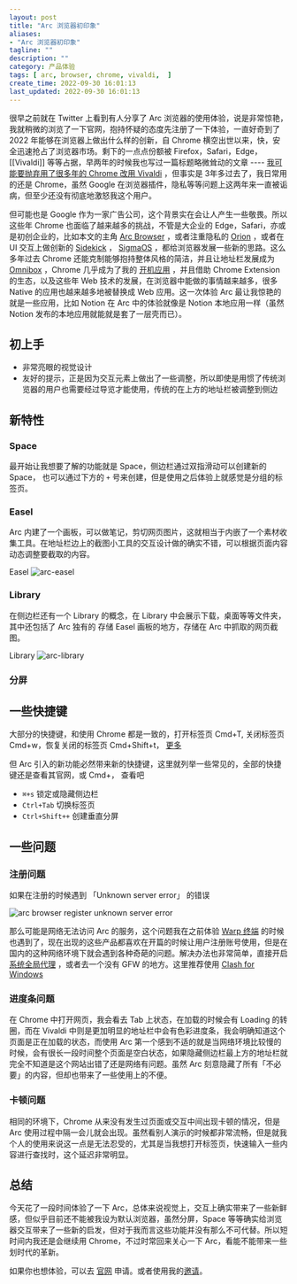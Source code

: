 ```yaml
---
layout: post
title: "Arc 浏览器初印象"
aliases:
- "Arc 浏览器初印象"
tagline: ""
description: ""
category: 产品体验
tags: [ arc, browser, chrome, vivaldi,  ]
create_time: 2022-09-30 16:01:13
last_updated: 2022-09-30 16:01:13
---
```


很早之前就在 Twitter 上看到有人分享了 Arc 浏览器的使用体验，说是非常惊艳，我就稍微的浏览了一下官网，抱持怀疑的态度先注册了一下体验，一直好奇到了 2022 年能够在浏览器上做出什么样的创新，自 Chrome 横空出世以来，快，安全迅速抢占了浏览器市场。剩下的一点点份额被 Firefox，Safari，Edge，[[Vivaldi]] 等等占据，早两年的时候我也写过一篇标题略微耸动的文章 ---- [我可能要抛弃用了很多年的 Chrome 改用 Vivaldi](/post/2019/07/replace-google-chrome-with-vivaldi.html) ，但事实是 3年多过去了，我日常用的还是 Chrome，虽然 Google 在浏览器插件，隐私等等问题上这两年来一直被诟病，但至少还没有彻底地激怒我这个用户。

但可能也是 Google 作为一家广告公司，这个背景实在会让人产生一些敬畏。所以这些年 Chrome 也面临了越来越多的挑战，不管是大企业的 Edge，Safari，亦或是初创企业的，比如本文的主角 [Arc Browser](https://thebrowser.company/) ，或者注重隐私的 [Orion](https://browser.kagi.com/) ，或者在 UI 交互上做创新的 [Sidekick](https://www.meetsidekick.com/) ， [SigmaOS](https://sigmaos.com/) ，都给浏览器发展一些新的思路。这么多年过去 Chrome 还能克制能够抱持整体风格的简洁，并且让地址栏发展成为 [Omnibox](https://www.chromium.org/user-experience/omnibox) ，Chrome 几乎成为了我的 [开机应用](/post/2017/12/most-useful-chrome-shortcut.html) ，并且借助 Chrome Extension 的生态，以及这些年 Web 技术的发展，在浏览器中能做的事情越来越多，很多 Native 的应用也越来越多地被替换成 Web 应用。这一次体验 Arc 最让我惊艳的就是一些应用，比如 Notion 在 Arc 中的体验就像是 Notion 本地应用一样（虽然 Notion 发布的本地应用就能就是套了一层壳而已）。

## 初上手

- 非常亮眼的视觉设计
- 友好的提示，正是因为交互元素上做出了一些调整，所以即使是用惯了传统浏览器的用户也需要经过导览才能使用，传统的在上方的地址栏被调整到侧边

## 新特性

### Space
最开始让我想要了解的功能就是 Space，侧边栏通过双指滑动可以创建新的 Space， 也可以通过下方的 `+` 号来创建，但是使用之后体验上就感觉是分组的标签页。

### Easel
Arc 内建了一个画板，可以做笔记，剪切网页图片，这就相当于内嵌了一个素材收集工具。在地址栏边上的截图小工具的交互设计做的确实不错，可以根据页面内容动态调整要截取的内容。

Easel
![arc-easel](https://photo.einverne.info/images/2022/10/01/zBeD.png)

### Library
在侧边栏还有一个 Library 的概念，在 Library 中会展示下载，桌面等等文件夹，其中还包括了 Arc 独有的 存储 Easel 画板的地方，存储在 Arc 中抓取的网页截图。

Library
![arc-library](https://photo.einverne.info/images/2022/10/01/z04H.png)

### 分屏

## 一些快捷键
大部分的快捷键，和使用 Chrome 都是一致的，打开标签页 Cmd+T, 关闭标签页 Cmd+w，恢复关闭的标签页 Cmd+Shift+t， [更多]()

但 Arc 引入的新功能必然带来新的快捷键，这里就列举一些常见的，全部的快捷键还是查看其官网，或 Cmd+， 查看吧

- `⌘+s`  锁定或隐藏侧边栏
- `Ctrl+Tab` 切换标签页
- `Ctrl+Shift++` 创建垂直分屏

## 一些问题

### 注册问题

如果在注册的时候遇到 「Unknown server error」 的错误

![arc browser register unknown server error](https://photo.einverne.info/images/2022/10/01/zQD3.png)

那么可能是网络无法访问 Arc 的服务，这个问题我在之前体验 [Warp 终端](/post/2022/03/warp-terminal-usage.html) 的时候也遇到了，现在出现的这些产品都喜欢在开篇的时候让用户注册账号使用，但是在国内的这种网络环境下就会遇到各种奇葩的问题。解决办法也非常简单，直接开启 [系统全局代理](https://docs.gtk.pw/contents/macos/cfw.html) ，或者去一个没有 GFW 的地方。这里推荐使用 [Clash for Windows](https://docs.gtk.pw/contents/macos/cfw.html)

### 进度条问题
在 Chrome 中打开网页，我会看去 Tab 上状态，在加载的时候会有 Loading 的转圈，而在 Vivaldi 中则是更加明显的地址栏中会有色彩进度条，我会明确知道这个页面是正在加载的状态，而使用 Arc 第一个感到不适的就是当网络环境比较慢的时候，会有很长一段时间整个页面是空白状态，如果隐藏侧边栏最上方的地址栏就完全不知道是这个网站出错了还是网络有问题。虽然 Arc 刻意隐藏了所有「不必要」的内容，但却也带来了一些使用上的不便。

### 卡顿问题
相同的环境下，Chrome 从来没有发生过页面或交互中间出现卡顿的情况，但是 Arc 使用过程中隔一会儿就会出现。虽然看别人演示的时候都非常流畅，但是就我个人的使用来说这一点是无法忍受的，尤其是当我想打开标签页，快速输入一些内容进行查找时，这个延迟非常明显。

## 总结
今天花了一段时间体验了一下 Arc，总体来说视觉上，交互上确实带来了一些新鲜感，但似乎目前还不能被我设为默认浏览器，虽然分屏，Space 等等确实给浏览器交互带来了一些新的启发，但对于我而言这些功能并没有那么不可代替。所以短时间内我还是会继续用 Chrome，不过时常回来关心一下 Arc，看能不能带来一些划时代的革新。

如果你也想体验，可以去 [官网](https://thebrowser.company/) 申请。或者使用我的[邀请](https://arc.net/gift/b479517)。